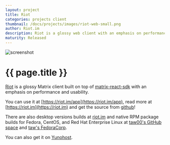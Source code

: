 ```yaml
---
layout: project
title: Riot
categories: projects client
thumbnail: /docs/projects/images/riot-web-small.png
author: Riot.im
description: Riot is a glossy web client with an emphasis on performance and usability
maturity: Released
---
```


![screenshot](/docs/projects/images/riot-web-large.png "{{ page.title }}")


# {{ page.title }}
[Riot](https://riot.im) is a glossy Matrix client built on top of [matrix-react-sdk](http://matrix.org/blog/project/matrix-react-sdk/) with an emphasis on performance and usability.

You can use it at [https://riot.im/app](https://riot.im/app), read more at [https://riot.im](https://riot.im) and get the source from [github](https://github.com/vector-im/vector-web)!

There are also desktop versions builds at [riot.im](https://riot.im/desktop.html) and native RPM package builds for Fedora, CentOS, and Red Hat Enterprise Linux at [taw00's GitHub space](https://github.com/taw00/riot-rpm/) and [taw's FedoraCorp](https://copr.fedorainfracloud.org/coprs/taw/Riot/).

You can also get it on [Yunohost](https://github.com/Josue-T/riot_ynh).
